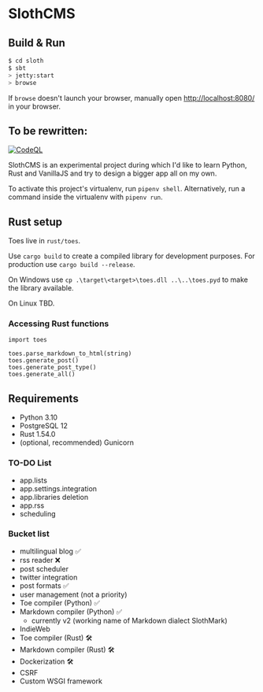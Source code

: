 # SlothCMS

## Build & Run ##

```sh
$ cd sloth
$ sbt
> jetty:start
> browse
```

If `browse` doesn't launch your browser, manually open [http://localhost:8080/](http://localhost:8080/) in your browser.

## To be rewritten:

[![CodeQL](https://github.com/xgebi/Sloth/actions/workflows/codeql-analysis.yml/badge.svg)](https://github.com/xgebi/Sloth/actions/workflows/codeql-analysis.yml) 

SlothCMS is an experimental project during which I'd like to learn Python, Rust and VanillaJS and try to design a bigger app all on my own.

To activate this project's virtualenv, run `pipenv shell`.
Alternatively, run a command inside the virtualenv with `pipenv run`.

## Rust setup

Toes live in `rust/toes`.

Use `cargo build` to create a compiled library for development purposes. For production use `cargo build --release`.


On Windows use `cp .\target\<target>\toes.dll ..\..\toes.pyd` to make the library available.

On Linux TBD.

### Accessing Rust functions

```
import toes

toes.parse_markdown_to_html(string)
toes.generate_post()
toes.generate_post_type()
toes.generate_all()
```


## Requirements
- Python 3.10
- PostgreSQL 12
- Rust 1.54.0
- (optional, recommended) Gunicorn

### TO-DO List
- app.lists
- app.settings.integration
- app.libraries deletion
- app.rss
- scheduling


### Bucket list
- multilingual blog ✅
- rss reader ❌
- post scheduler 
- twitter integration 
- post formats ✅
- user management (not a priority)
- Toe compiler (Python) ✅
- Markdown compiler (Python) ✅
  - currently v2 (working name of Markdown dialect SlothMark)
- IndieWeb 
- Toe compiler (Rust) 🛠
- Markdown compiler (Rust) 🛠
- Dockerization 🛠
- CSRF
- Custom WSGI framework